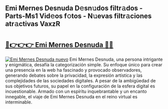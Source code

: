 ## Emi Mernes Desnuda D𝚎sn𝚞dos filtr𝚊dos - Parts-Ms1 Vid𝚎os f𝚘tos - N𝚞evas filtr𝚊ciones atr𝚊ctivas VaxzR

# <h2><a href="http://mb5qnf.tromn.icu/?c=Emi+Mernes+Desnuda">🔗👉👉👉 Emi Mernes Desnuda 🔗🔗</a></h2>

[![Emi Mernes Desnuda nuevo](https://i.imgur.com/pEAQMta.gif)](http://mb5qnf.tromn.icu/?c=Emi+Mernes+Desnuda)
Emi Mernes Desnuda, una persona intrigante y enigmática, desafía la categorización simple. Su enfoque único para crear una presencia en la web ha fascinado y provocado observadores, generando debates sobre la privacidad, la expresión artística y las complejidades de las sociedades digitales. A pesar de la ambigüedad de sus objetivos futuros, su papel en la configuración de la esfera digital es incuestionable. Armado con un espíritu inquebrantable y un encanto innegable, el viaje de Emi Mernes Desnuda en el reino virtual es interminable.
